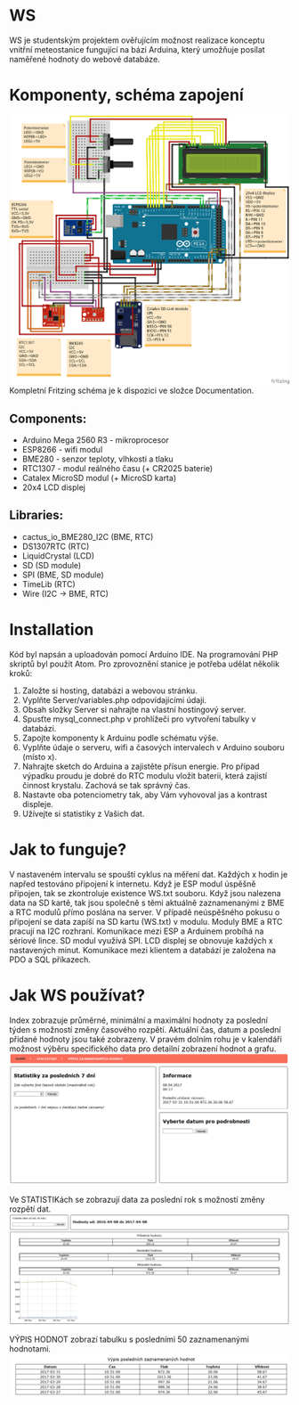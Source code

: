 # WS
WS je studentským projektem ověřujícím možnost realizace konceptu vnitřní meteostanice fungující na bázi Arduina, který umožňuje posílat naměřené hodnoty do webové databáze.

# Komponenty, schéma zapojení
![Wiring diagram](/Documentation/WS_diagram.png)
Kompletní Fritzing schéma je k dispozici ve složce Documentation.

## Components:
* Arduino Mega 2560 R3 - mikroprocesor
* ESP8266 - wifi modul
* BME280 - senzor teploty, vlhkosti a tlaku
* RTC1307 - modul reálného času (+ CR2025 baterie)
* Catalex MicroSD modul (+ MicroSD karta)
* 20x4 LCD displej

## Libraries:
* cactus_io_BME280_I2C (BME, RTC)
* DS1307RTC (RTC)
* LiquidCrystal (LCD)
* SD (SD module)
* SPI (BME, SD module)
* TimeLib (RTC)
* Wire (I2C -> BME, RTC)

# Installation
Kód byl napsán a uploadován pomocí Arduino IDE. Na programování PHP skriptů byl použit Atom. Pro zprovoznění stanice je potřeba udělat několik kroků:
1. Založte si hosting, databázi a webovou stránku.
2. Vyplňte Server/variables.php odpovídajícími údaji.
3. Obsah složky Server si nahrajte na vlastní hostingový server.
4. Spusťte mysql_connect.php v prohlížeči pro vytvoření tabulky v databázi.
5. Zapojte komponenty k Arduinu podle schématu výše.
6. Vyplňte údaje o serveru, wifi a časových intervalech v Arduino souboru (místo x).
7. Nahrajte sketch do Arduina a zajistěte přísun energie. Pro případ výpadku proudu je dobré do RTC modulu vložit baterii, která zajistí činnost krystalu. Zachová se tak správný čas.
8. Nastavte oba potenciometry tak, aby Vám vyhovoval jas a kontrast displeje.
9. Užívejte si statistiky z Vašich dat.

# Jak to funguje?
V nastaveném intervalu se spouští cyklus na měření dat. Každých x hodin je napřed testováno připojení k internetu. Když je ESP modul úspěšně připojen, tak se zkontroluje existence WS.txt souboru. Když jsou nalezena data na SD kartě, tak jsou společně s těmi aktuálně zaznamenanými z BME a RTC modulů přímo poslána na server. V případě neúspěšného pokusu o připojení se data zapíší na SD kartu (WS.txt) v modulu. Moduly BME a RTC pracují na I2C rozhraní. Komunikace mezi ESP a Arduinem probíhá na sériové lince. SD modul využívá SPI. LCD displej se obnovuje každých x nastavených minut.
Komunikace mezi klientem a databází je založena na PDO a SQL příkazech.

# Jak WS používat?
Index zobrazuje průměrné, minimální a maximální hodnoty za poslední týden s možností změny časového rozpětí. Aktuální čas, datum a poslední přidané hodnoty jsou také zobrazeny. V pravém dolním rohu je v kalendáři možnost výběru specifického data pro detailní zobrazení hodnot a grafu.
![Index](/Documentation/index.png)

Ve STATISTIKách se zobrazují data za poslední rok s možností změny rozpětí dat.
![Stats](/Documentation/stats.png)

VÝPIS HODNOT zobrazí tabulku s posledními 50 zaznamenanými hodnotami.
![List of values](/Documentation/list.png)
